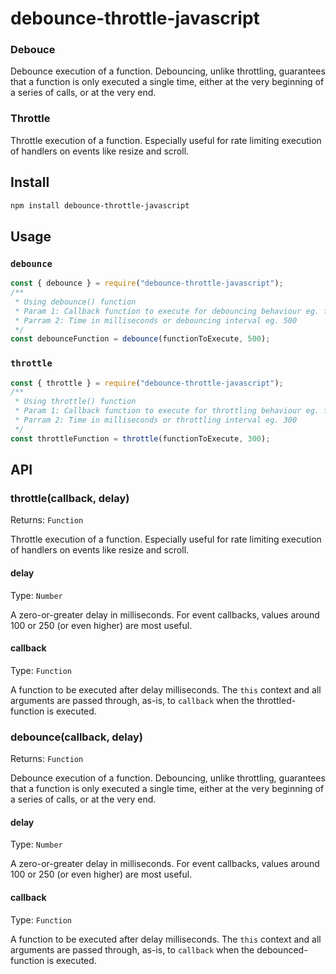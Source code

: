 # debounce-throttle-javascript

### Debouce
 Debounce execution of a function. Debouncing, unlike throttling,
 guarantees that a function is only executed a single time, either at the
 very beginning of a series of calls, or at the very end.
 
### Throttle
 Throttle execution of a function. Especially useful for rate limiting
 execution of handlers on events like resize and scroll.

## Install

```sh
npm install debounce-throttle-javascript
```

## Usage

### `debounce`

```js
const { debounce } = require("debounce-throttle-javascript");
/**
 * Using debounce() function
 * Param 1: Callback function to execute for debouncing behaviour eg. functionToExecute()
 * Parram 2: Time in milliseconds or debouncing interval eg. 500
 */
const debounceFunction = debounce(functionToExecute, 500);

```

### `throttle`

```js
const { throttle } = require("debounce-throttle-javascript");
/**
 * Using throttle() function
 * Param 1: Callback function to execute for throttling behaviour eg. functionToExecute()
 * Parram 2: Time in milliseconds or throttling interval eg. 300
 */
const throttleFunction = throttle(functionToExecute, 300);
```

## API

### throttle(callback, delay)

Returns: `Function`

Throttle execution of a function. Especially useful for rate limiting execution
of handlers on events like resize and scroll.

#### delay

Type: `Number`

A zero-or-greater delay in milliseconds. For event callbacks, values around 100
or 250 (or even higher) are most useful.

#### callback

Type: `Function`

A function to be executed after delay milliseconds. The `this` context and all
arguments are passed through, as-is, to `callback` when the throttled-function
is executed.

### debounce(callback, delay)

Returns: `Function`

Debounce execution of a function. Debouncing, unlike throttling, guarantees that
a function is only executed a single time, either at the very beginning of a
series of calls, or at the very end.

#### delay

Type: `Number`

A zero-or-greater delay in milliseconds. For event callbacks, values around 100
or 250 (or even higher) are most useful.

#### callback

Type: `Function`

A function to be executed after delay milliseconds. The `this` context and all
arguments are passed through, as-is, to `callback` when the debounced-function
is executed.
